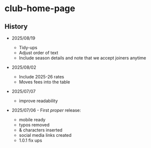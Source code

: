 # club-home-page

## History

- 2025/08/19
  - Tidy-ups
  - Adjust order of text
  - Include season details and note that we accept joiners anytime

- 2025/08/02
  - Include 2025-26 rates
  - Moves fees into the table

- 2025/07/07
  - improve readability

- 2025/07/06 - First _proper_ release:
  - mobile ready
  - typos removed
  - & characters inserted
  - social media links created
  - 1.0.1 fix ups
